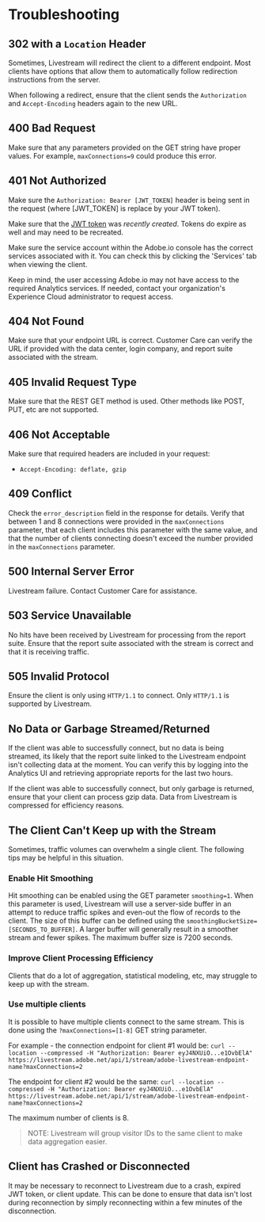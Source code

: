 # Troubleshooting
## 302 with a `Location` Header
Sometimes, Livestream will redirect the client to a different endpoint. Most clients have options that allow them to automatically follow redirection instructions from the server.

When following a redirect, ensure that the client sends the `Authorization` and `Accept-Encoding` headers again to the new URL.

## 400 Bad Request
Make sure that any parameters provided on the GET string have proper values. For example, `maxConnections=9` could produce this error.

## 401 Not Authorized
Make sure the `Authorization: Bearer [JWT_TOKEN]` header is being sent in the request (where [JWT_TOKEN] is replace by your JWT token).

Make sure that the [JWT token](https://www.adobe.io/authentication/auth-methods.html#!AdobeDocs/adobeio-auth/master/AuthenticationOverview/ServiceAccountIntegration.md#step-4-try-it) was _recently created_. Tokens do expire as well and may need to be recreated.

Make sure the service account within the Adobe.io console has the correct services associated with it. You can check this by clicking the 'Services' tab when viewing the client.

Keep in mind, the user accessing Adobe.io may not have access to the required Analytics services. If needed, contact your organization's Experience Cloud administrator to request access.

## 404 Not Found
Make sure that your endpoint URL is correct. Customer Care can verify the URL if provided with the data center, login company, and report suite associated with the stream.

## 405 Invalid Request Type
Make sure that the REST GET method is used. Other methods like POST, PUT, etc are not supported.

## 406 Not Acceptable
Make sure that required headers are included in your request:
* `Accept-Encoding: deflate, gzip`

## 409 Conflict
Check the `error_description` field in the response for details. Verify that between 1 and 8 connections were provided in the `maxConnections` parameter, that each client includes this parameter with the same value, and that the number of clients connecting doesn't exceed the number provided in the `maxConnections` parameter.

## 500 Internal Server Error
Livestream failure. Contact Customer Care for assistance.

## 503 Service Unavailable
No hits have been received by Livestream for processing from the report suite. Ensure that the report suite associated with the stream is correct and that it is receiving traffic.

## 505 Invalid Protocol
Ensure the client is only using `HTTP/1.1` to connect. Only `HTTP/1.1` is supported by Livestream.

## No Data or Garbage Streamed/Returned
If the client was able to successfully connect, but no data is being streamed, its likely that the report suite linked to the Livestream endpoint isn't collecting data at the moment. You can verify this by logging into the Analytics UI and retrieving appropriate reports for the last two hours.

If the client was able to successfully connect, but only garbage is returned, ensure that your client can process gzip data. Data from Livestream is compressed for efficiency reasons.

## The Client Can't Keep up with the Stream
Sometimes, traffic volumes can overwhelm a single client. The following tips may be helpful in this situation.

### Enable Hit Smoothing
Hit smoothing can be enabled using the GET parameter `smoothing=1`. When this parameter is used, Livestream will use a server-side buffer in an attempt to reduce traffic spikes and even-out the flow of records to the client. The size of this buffer can be defined using the `smoothingBucketSize=[SECONDS_TO_BUFFER]`. A larger buffer will generally result in a smoother stream and fewer spikes. The maximum buffer size is 7200 seconds. 

### Improve Client Processing Efficiency
Clients that do a lot of aggregation, statistical modeling, etc, may struggle to keep up with the stream.

### Use multiple clients
It is possible to have multiple clients connect to the same stream. This is done using the `?maxConnections=[1-8]` GET string parameter.

For example - the connection endpoint for client #1 would be:
```curl --location --compressed -H "Authorization: Bearer eyJ4NXUiO...e1OvbElA" https://livestream.adobe.net/api/1/stream/adobe-livestream-endpoint-name?maxConnections=2```

The endpoint for client #2 would be the same:
```curl --location --compressed -H "Authorization: Bearer eyJ4NXUiO...e1OvbElA" https://livestream.adobe.net/api/1/stream/adobe-livestream-endpoint-name?maxConnections=2```

The maximum number of clients is 8.

> NOTE: Livestream will group visitor IDs to the same client to make data aggregation easier.

## Client has Crashed or Disconnected
It may be necessary to reconnect to Livestream due to a crash, expired JWT token, or client update. This can be done to ensure that data isn't lost during reconnection by simply reconnecting within a few minutes of the disconnection.
